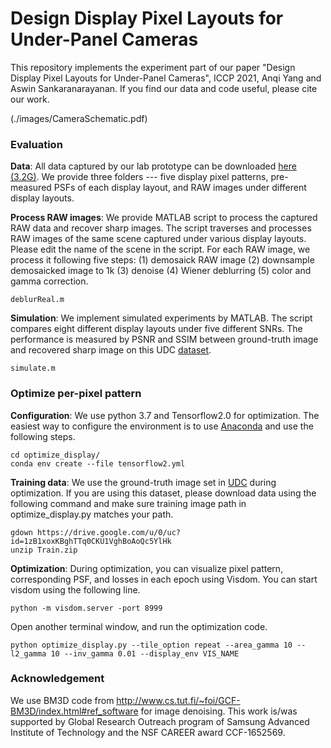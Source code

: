 # Design Display Pixel Layouts for Under-Panel Cameras

This repository implements the experiment part of our paper "Design Display Pixel Layouts for Under-Panel Cameras", ICCP 2021, Anqi Yang and Aswin Sankaranarayanan. If you find our data and code useful, please cite our work.

(./images/CameraSchematic.pdf)

### Evaluation

**Data**: All data captured by our lab prototype can be downloaded [here (3.2G)](https://drive.google.com/file/d/1De8eouvuwsy_EODPU9bW4TrxvT_aJQDy/view?usp=sharing). We provide three folders --- five display pixel patterns, pre-measured PSFs of each display layout, and RAW images under different display layouts.

**Process RAW images**: We provide MATLAB script to process the captured RAW data and recover sharp images. The script traverses and processes RAW images of the same scene captured under various display layouts. Please edit the name of the scene in the script. For each RAW image, we process it following five steps: (1) demosaick RAW image (2) downsample demosaicked image to 1k (3) denoise (4) Wiener deblurring (5) color and gamma correction.
```
deblurReal.m
```

**Simulation**: We implement simulated experiments by MATLAB. The script compares eight different display layouts under five different SNRs. The performance is measured by PSNR and SSIM between ground-truth image and recovered sharp image on this UDC [dataset](https://yzhouas.github.io/projects/UDC/udc.html).
```
simulate.m
```

### Optimize per-pixel pattern

**Configuration**: We use python 3.7 and Tensorflow2.0 for optimization. The easiest way to configure the environment is to use [Anaconda](https://docs.anaconda.com/anaconda/install/) and use the following steps.

```
cd optimize_display/
conda env create --file tensorflow2.yml
```

**Training data**: We use the ground-truth image set in [UDC](https://yzhouas.github.io/projects/UDC/udc.html) during optimization. If you are using this dataset, please download data using the following command and make sure training image path in optimize_display.py matches your path.
```
gdown https://drive.google.com/u/0/uc?id=1zB1xoxKBghTTq0CKU1VghBoAoQc5YlHk
unzip Train.zip
```

**Optimization**: During optimization, you can visualize pixel pattern, corresponding PSF, and losses in each epoch using Visdom. You can start visdom using the following line.
```
python -m visdom.server -port 8999
```
Open another terminal window, and run the optimization code.
```
python optimize_display.py --tile_option repeat --area_gamma 10 --l2_gamma 10 --inv_gamma 0.01 --display_env VIS_NAME
```

### Acknowledgement
We use BM3D code from http://www.cs.tut.fi/~foi/GCF-BM3D/index.html#ref_software for image denoising. This work is/was supported by Global Research Outreach program of Samsung Advanced Institute of Technology and the NSF CAREER award CCF-1652569.
